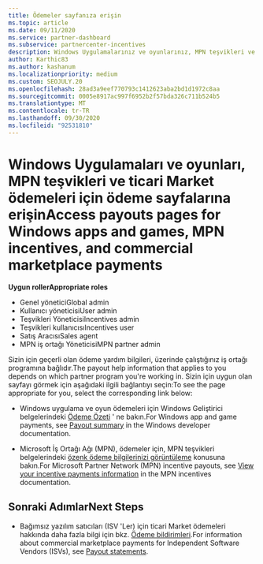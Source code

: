 ```yaml
---
title: Ödemeler sayfanıza erişin
ms.topic: article
ms.date: 09/11/2020
ms.service: partner-dashboard
ms.subservice: partnercenter-incentives
description: Windows Uygulamalarınız ve oyunlarınız, MPN teşvikleri ve bağımsız yazılım satıcıları için ticari Market ödemeleri için ödeme bilgilerine nasıl erişebileceğinizi öğrenin.
author: Karthic83
ms.author: kashanum
ms.localizationpriority: medium
ms.custom: SEOJULY.20
ms.openlocfilehash: 28ad3a9eef770793c1412623aba2bd1d1972c8aa
ms.sourcegitcommit: 0005e8917ac997f6952b2f57bda326c711b524b5
ms.translationtype: MT
ms.contentlocale: tr-TR
ms.lasthandoff: 09/30/2020
ms.locfileid: "92531810"
---
```

# <a name="access-payouts-pages-for-windows-apps-and-games-mpn-incentives-and-commercial-marketplace-payments"></a><span data-ttu-id="f5f8f-103">Windows Uygulamaları ve oyunları, MPN teşvikleri ve ticari Market ödemeleri için ödeme sayfalarına erişin</span><span class="sxs-lookup"><span data-stu-id="f5f8f-103">Access payouts pages for Windows apps and games, MPN incentives, and commercial marketplace payments</span></span>

<span data-ttu-id="f5f8f-104">**Uygun roller**</span><span class="sxs-lookup"><span data-stu-id="f5f8f-104">**Appropriate roles**</span></span>

- <span data-ttu-id="f5f8f-105">Genel yönetici</span><span class="sxs-lookup"><span data-stu-id="f5f8f-105">Global admin</span></span>
- <span data-ttu-id="f5f8f-106">Kullanıcı yöneticisi</span><span class="sxs-lookup"><span data-stu-id="f5f8f-106">User admin</span></span>
- <span data-ttu-id="f5f8f-107">Teşvikleri Yöneticisi</span><span class="sxs-lookup"><span data-stu-id="f5f8f-107">Incentives admin</span></span>
- <span data-ttu-id="f5f8f-108">Teşvikleri kullanıcısı</span><span class="sxs-lookup"><span data-stu-id="f5f8f-108">Incentives user</span></span>
- <span data-ttu-id="f5f8f-109">Satış Aracısı</span><span class="sxs-lookup"><span data-stu-id="f5f8f-109">Sales agent</span></span>
- <span data-ttu-id="f5f8f-110">MPN iş ortağı Yöneticisi</span><span class="sxs-lookup"><span data-stu-id="f5f8f-110">MPN partner admin</span></span>

<span data-ttu-id="f5f8f-111">Sizin için geçerli olan ödeme yardım bilgileri, üzerinde çalıştığınız iş ortağı programına bağlıdır.</span><span class="sxs-lookup"><span data-stu-id="f5f8f-111">The payout help information that applies to you depends on which partner program you're working in.</span></span> <span data-ttu-id="f5f8f-112">Sizin için uygun olan sayfayı görmek için aşağıdaki ilgili bağlantıyı seçin:</span><span class="sxs-lookup"><span data-stu-id="f5f8f-112">To see the page appropriate for you, select the corresponding link below:</span></span>

- <span data-ttu-id="f5f8f-113">Windows uygulama ve oyun ödemeleri için Windows Geliştirici belgelerindeki [Ödeme Özeti](/windows/uwp/publish/payout-summary) ' ne bakın.</span><span class="sxs-lookup"><span data-stu-id="f5f8f-113">For Windows app and game payments, see [Payout summary](/windows/uwp/publish/payout-summary) in the Windows developer documentation.</span></span>

- <span data-ttu-id="f5f8f-114">Microsoft İş Ortağı Ağı (MPN), ödemeler için, MPN teşvikleri belgelerindeki [özenk ödeme bilgilerinizi görüntüleme](understand-incentive-payouts.md) konusuna bakın.</span><span class="sxs-lookup"><span data-stu-id="f5f8f-114">For Microsoft Partner Network (MPN) incentive payouts, see [View your incentive payments information](understand-incentive-payouts.md) in the MPN incentives documentation.</span></span>

## <a name="next-steps"></a><span data-ttu-id="f5f8f-115">Sonraki Adımlar</span><span class="sxs-lookup"><span data-stu-id="f5f8f-115">Next Steps</span></span>

- <span data-ttu-id="f5f8f-116">Bağımsız yazılım satıcıları (ISV 'Ler) için ticari Market ödemeleri hakkında daha fazla bilgi için bkz. [Ödeme bildirimleri](payout-statement.md).</span><span class="sxs-lookup"><span data-stu-id="f5f8f-116">For information about commercial marketplace payments for Independent Software Vendors (ISVs), see [Payout statements](payout-statement.md).</span></span>
